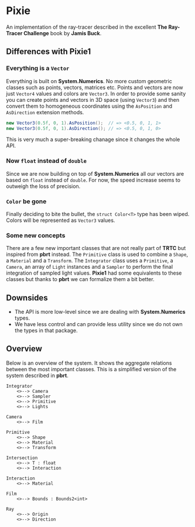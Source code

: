 # Pixie
An implementation of the ray-tracer described in the excellent **The Ray-Tracer 
Challenge** book by **Jamis Buck**.

## Differences with Pixie1
### Everything is a `Vector`
Everything is built on **System.Numerics**. No more custom geometric classes 
such as points, vectors, matrices etc. Points and vectors are now just `Vector4`
values and colors are `Vector3`. In order to provide some sanity you can create
points and vectors in 3D space (using `Vector3`) and then convert them to 
homogeneous coordinates using the `AsPosition` and `AsDirection` extension
methods.
```csharp
new Vector3(0.5f, 0, 1).AsPosition();  // => <0.5, 0, 1, 1>
new Vector3(0.5f, 0, 1).AsDirection(); // => <0.5, 0, 1, 0>
```

This is very much a super-breaking chanage since it changes the whole API.

### Now `float` instead of `double`
Since we are now building on top of **System.Numerics** all our vectors are
based on `float` instead of `double`. For now, the speed increase seems to
outweigh the loss of precision.

### `Color` be gone
Finally deciding to bite the bullet, the `struct Color<T>` type has been wiped.
Colors will be represented as `Vector3` values.

### Some new concepts
There are a few new important classes that are not really part of **TRTC** but
inspired from **pbrt** instead. The `Primitive` class is used to combine a 
`Shape`, a `Material` and a `Transform`. The `Integrator` class uses a 
`Primitive`, a `Camera`, an array of `Light` instances and a `Sampler` to 
perform the final integration of sampled light values. **Pixie1** had some
equivalents to these classes but thanks to **pbrt** we can formalize them a bit 
better.

## Downsides
* The API is more low-level since we are dealing with **System.Numerics** types.
* We have less control and can provide less utility since we do not own the 
types in that package.

## Overview
Below is an overview of the system. It shows the aggregate relations between
the most important classes. This is a simplified version of the system 
described in **pbrt**.
```
Integrator 
    <>--> Camera
    <>--> Sampler
    <>--> Primitive
    <>--> Lights

Camera
    <>--> Film

Primitive
    <>--> Shape
    <>--> Material
    <>--> Transform

Intersection
    <>--> T : float
    <>--> Interaction

Interaction
    <>--> Material

Film
    <>--> Bounds : Bounds2<int>

Ray
    <>--> Origin
    <>--> Direction
```